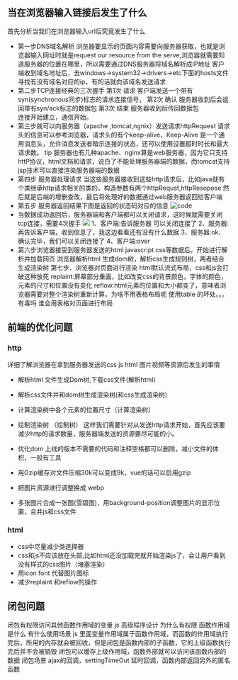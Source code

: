 ## 当在浏览器输入链接后发生了什么
首先分析当我们在浏览器输入url后究竟发生了什么
- 第一步DNS域名解析
  浏览器要显示的页面内容需要向服务器获取，也就是浏览器输入网址时就是request our resource from the serve,浏览器就需要知道服务器的位置在哪里，所以需要通过DNS服务器将域名解析成IP地址
  客户端收到域名地址后，去windows->system32->drivers->etc下面的hosts文件寻找有没有域名对应的ip，有的话就向该域名发送请求
- 第二步TCP连接经典的三次握手
  第1次 请求 客户端发送一个带有syn(synchronous同步)标志的请求连接信号，
  第2次 确认 服务器收到后会返回带有syn/ack标志的数据包
  第3次 结束 服务器收到后传回数据包    
  连接开始建立，通信开始。
- 第三步就可以向服务器（apache ,tomcat,ngnix）发送请求httpRequest
  请求头的信息可以参考浏览器，请求头的有个keep-alive，Keep-Alive 是一个通用消息头，允许消息发送者暗示连接的状态，还可以使用设置超时时长和最大请求​​数。
  tip 服务器也有几种apache、nginx算是web服务器，因为它只支持httP协议，html文档和请求，说白了不能处理服务器端的数据，而tomcat支持jsp技术可以直接渲染服务器端的数据
- 第四步 服务器处理请求
  当这些服务器接收到这些http请求后，比如java就有个类继承http请求相关的类的，构造参数有两个httpRequst,httpResopose 然后就是后端的增删查改，最后将处理好的数据通过web服务器返回给客户端
- 第五步
  服务器返回结果下图是返回的状态码对应的信息
  ![code](https://segmentfault.com/img/bVYQcs)
- 当数据成功返回后，服务器端和客户端都可以关闭请求，这时候就需要关闭tcp连接，需要4次握手
![](https://segmentfault.com/img/bVYQci)
 1、客户端:告诉服务器 可以关闭连接了
 2、服务器:再告诉客户端，收到信息了，我这边看看还有没有什么数据
 3、服务器:ok、确认完毕，我们可以关闭连接了
 4、客户端:over
- 第六步浏览器接受到服务器发送的html javascript css等数据后，开始进行解析并加载网页
浏览器解析html 生成dom树，解析css生成规则树，两者结合生成渲染树
第七步、浏览器对页面进行渲染
html默认流式布局，css和js会打破这种放死
replaint:屏幕部分重画，比如改变css的背景颜色，字体的颜色，元素的尺寸和位置没有变化
reflow:html元素的位置和大小都变了，意味者浏览器需要对整个渲染树重新计算，为啥不用表格布局呢
使用table 的坏处。。。有毒吗 谁会用表格对页面进行布局

## 前端的优化问题
 ### http
 详细了解浏览器在拿到服务器发送的css js html 图片视频等资源后发生的事情
 - 解析html 文件生成Dom树,下载css文件(解析html)
 - 解析css文件并和dom树生成渲染树(和css生成渲染树)
 - 计算渲染树中各个元素的位置尺寸（计算渲染树）
 - 绘制渲染树 （绘制树）
 这样我们需要针对从发送http请求开始，首先应该要减少http的请求数量，服务器端发送的资源要尽可能的小。

 - 优化dom 上线的版本不需要的代码和注释空格都可以删除，减小文件的体积，一般有工具
 - 用Gzip缓存对文件压缩30k可以变成9k，vue的话可以启用gzip
 - 把图片资源进行调整换成 webp
 - 多张图片合成一张图(雪碧图)，用background-position调整图片的显示位置，合并js和css文件

 ### html
 - css中尽量减少类选择器
 - css和js不应该放在头部,比如html还没加载完就开始渲染js了，会让用户看到没有样式的css图片（堵塞渲染）
 - 用icon font 代替图片图标
 - 减少replaint 和reflow的操作

## 闭包问题
闭包有权限访问其他函数作用域的变量 js 高级程序设计
为什么有权限 函数作用域是什么 有什么使用场景
js 里面变量作用域属于函数作用域，而函数的作用域执行完后，所用的内存就会被回收，但是闭包是函数内部的子函数，它的上级函数执行完后并不会被销毁
闭包可以缓存上级作用域，函数外部就可以访问该函数内部的数据
闭包场景 ajax的回调，settingTimeOut 延时回调，函数内部返回另外的匿名函数


